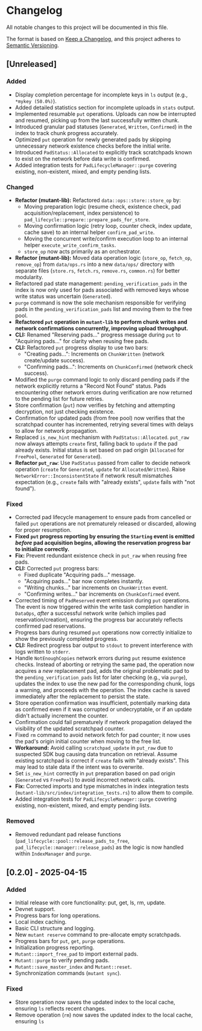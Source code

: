 # Changelog

All notable changes to this project will be documented in this file.

The format is based on [Keep a Changelog](https://keepachangelog.com/en/1.1.0/),
and this project adheres to [Semantic Versioning](https://semver.org/spec/v2.0.0.html).

## [Unreleased]

### Added
- Display completion percentage for incomplete keys in `ls` output (e.g., `*mykey (50.0%)`).
- Added detailed statistics section for incomplete uploads in `stats` output.
- Implemented resumable `put` operations. Uploads can now be interrupted and resumed, picking up from the last successfully written chunk.
- Introduced granular pad statuses (`Generated`, `Written`, `Confirmed`) in the index to track chunk progress accurately.
- Optimized `put` operation for newly generated pads by skipping unnecessary network existence checks before the initial write.
- Introduced `PadStatus::Allocated` to explicitly track scratchpads known to exist on the network before data write is confirmed.
- Added integration tests for `PadLifecycleManager::purge` covering existing, non-existent, mixed, and empty pending lists.

### Changed
- **Refactor (mutant-lib):** Refactored `data::ops::store::store_op` by:
    - Moving preparation logic (resume check, existence check, pad acquisition/replacement, index persistence) to `pad_lifecycle::prepare::prepare_pads_for_store`.
    - Moving confirmation logic (retry loop, counter check, index update, cache save) to an internal helper `confirm_pad_write`.
    - Moving the concurrent write/confirm execution loop to an internal helper `execute_write_confirm_tasks`.
    - `store_op` now acts primarily as an orchestrator.
- **Refactor (mutant-lib):** Moved data operation logic (`store_op`, `fetch_op`, `remove_op`) from `data/ops.rs` into a new `data/ops/` directory with separate files (`store.rs`, `fetch.rs`, `remove.rs`, `common.rs`) for better modularity.
- Refactored pad state management: `pending_verification_pads` in the index is now only used for pads associated with removed keys whose write status was uncertain (`Generated`).
- `purge` command is now the sole mechanism responsible for verifying pads in the `pending_verification_pads` list and moving them to the free pool.
- **Refactored `put` operation in `mutant-lib` to perform chunk writes and network confirmations concurrently, improving upload throughput.**
- **CLI:** Renamed "Reserving pads..." progress message during `put` to "Acquiring pads..." for clarity when reusing free pads.
- **CLI:** Refactored `put` progress display to use two bars:
  - "Creating pads...": Increments on `ChunkWritten` (network create/update success).
  - "Confirming pads...": Increments on `ChunkConfirmed` (network check success).
- Modified the `purge` command logic to only discard pending pads if the network explicitly returns a "Record Not Found" status. Pads encountering other network errors during verification are now returned to the pending list for future retries.
- Store confirmation (`put`) now verifies by fetching and attempting decryption, not just checking existence.
- Confirmation for updated pads (from free pool) now verifies that the scratchpad counter has incremented, retrying several times with delays to allow for network propagation.
- Replaced `is_new_hint` mechanism with `PadStatus::Allocated`. `put_raw` now always attempts `create` first, falling back to `update` if the pad already exists. Initial status is set based on pad origin (`Allocated` for `FreePool`, `Generated` for `Generated`).
- **Refactor `put_raw`**: Use `PadStatus` passed from caller to decide network operation (`create` for `Generated`, `update` for `Allocated`/`Written`). Raise `NetworkError::InconsistentState` if network result mismatches expectation (e.g., `create` fails with "already exists", `update` fails with "not found").

### Fixed
- Corrected pad lifecycle management to ensure pads from cancelled or failed `put` operations are not prematurely released or discarded, allowing for proper resumption.
- **Fixed `put` progress reporting by ensuring the `Starting` event is emitted *before* pad acquisition begins, allowing the reservation progress bar to initialize correctly.**
- **Fix:** Prevent redundant existence check in `put_raw` when reusing free pads.
- **CLI:** Corrected `put` progress bars:
  - Fixed duplicate "Acquiring pads..." message.
  - "Acquiring pads..." bar now completes instantly.
  - "Writing chunks..." bar increments on `ChunkWritten` event.
  - "Confirming writes..." bar increments on `ChunkConfirmed` event.
- Corrected timing of `PadReserved` event emission during `put` operations. The event is now triggered within the write task completion handler in `DataOps`, *after* a successful network write (which implies pad reservation/creation), ensuring the progress bar accurately reflects confirmed pad reservations.
- Progress bars during resumed `put` operations now correctly initialize to show the previously completed progress.
- **CLI:** Redirect progress bar output to `stdout` to prevent interference with logs written to `stderr`.
- Handle `NotEnoughCopies` network errors during `put` resume existence checks. Instead of aborting or retrying the same pad, the operation now acquires a *new* replacement pad, adds the original problematic pad to the `pending_verification_pads` list for later checking (e.g., via `purge`), updates the index to use the new pad for the corresponding chunk, logs a warning, and proceeds with the operation. The index cache is saved immediately after the replacement to persist the state.
- Store operation confirmation was insufficient, potentially marking data as confirmed even if it was corrupted or undecryptable, or if an update didn't actually increment the counter.
- Confirmation could fail prematurely if network propagation delayed the visibility of the updated scratchpad counter.
- Fixed `rm` command to avoid network fetch for pad counter; it now uses the pad's origin initial counter when moving to the free list.
- **Workaround:** Avoid calling `scratchpad_update` in `put_raw` due to suspected SDK bug causing data truncation on retrieval. Assume existing scratchpad is correct if `create` fails with "already exists". This may lead to stale data if the intent was to overwrite.
- Set `is_new_hint` correctly in `put` preparation based on pad origin (`Generated` vs `FreePool`) to avoid incorrect network calls.
- **Fix:** Corrected imports and type mismatches in index integration tests (`mutant-lib/src/index/integration_tests.rs`) to allow them to compile.
- Added integration tests for `PadLifecycleManager::purge` covering existing, non-existent, mixed, and empty pending lists.

### Removed
- Removed redundant pad release functions (`pad_lifecycle::pool::release_pads_to_free`, `pad_lifecycle::manager::release_pads`) as the logic is now handled within `IndexManager` and `purge`.

## [0.2.0] - 2025-04-15

### Added
- Initial release with core functionality: put, get, ls, rm, update.
- Devnet support.
- Progress bars for long operations.
- Local index caching.
- Basic CLI structure and logging.
- New `mutant reserve` command to pre-allocate empty scratchpads.
- Progress bars for `put`, `get`, `purge` operations.
- Initialization progress reporting.
- `Mutant::import_free_pad` to import external pads.
- `Mutant::purge` to verify pending pads.
- `Mutant::save_master_index` and `Mutant::reset`.
- Synchronization commands (`mutant sync`).

### Fixed
- Store operation now saves the updated index to the local cache, ensuring `ls` reflects recent changes.
- Remove operation (`rm`) now saves the updated index to the local cache, ensuring `ls`